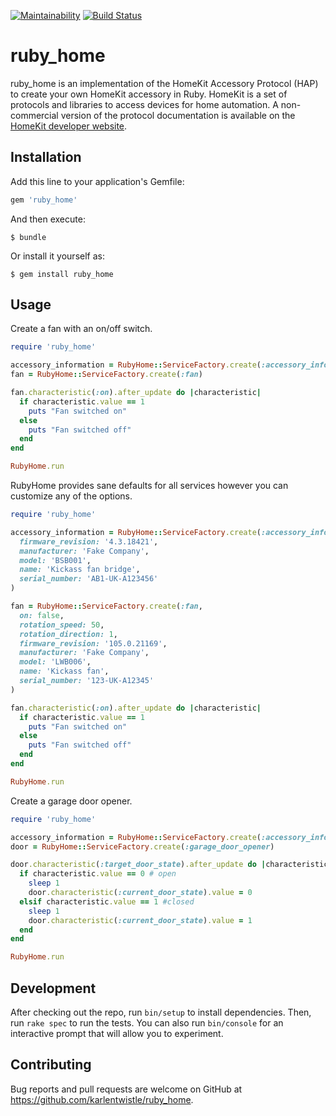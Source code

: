 [![Maintainability](https://api.codeclimate.com/v1/badges/c81f4cfdf5c13d716487/maintainability)](https://codeclimate.com/github/karlentwistle/ruby_home/maintainability)
[![Build Status](https://travis-ci.org/karlentwistle/ruby_home.svg?branch=master)](https://travis-ci.org/karlentwistle/ruby_home)

# ruby_home

ruby_home is an implementation of the HomeKit Accessory Protocol (HAP) to create your own HomeKit accessory in Ruby. HomeKit is a set of protocols and libraries to access devices for home automation. A non-commercial version of the protocol documentation is available on the [HomeKit developer website](https://developer.apple.com/homekit/).

## Installation

Add this line to your application's Gemfile:

```ruby
gem 'ruby_home'
```

And then execute:

    $ bundle

Or install it yourself as:

    $ gem install ruby_home

## Usage

Create a fan with an on/off switch.

```ruby
require 'ruby_home'

accessory_information = RubyHome::ServiceFactory.create(:accessory_information)
fan = RubyHome::ServiceFactory.create(:fan)

fan.characteristic(:on).after_update do |characteristic|
  if characteristic.value == 1
    puts "Fan switched on"
  else
    puts "Fan switched off"
  end
end

RubyHome.run
```

RubyHome provides sane defaults for all services however you can customize any of the options.

```ruby
require 'ruby_home'

accessory_information = RubyHome::ServiceFactory.create(:accessory_information,
  firmware_revision: '4.3.18421',
  manufacturer: 'Fake Company',
  model: 'BSB001',
  name: 'Kickass fan bridge',
  serial_number: 'AB1-UK-A123456'
)

fan = RubyHome::ServiceFactory.create(:fan,
  on: false,
  rotation_speed: 50,
  rotation_direction: 1,
  firmware_revision: '105.0.21169',
  manufacturer: 'Fake Company',
  model: 'LWB006',
  name: 'Kickass fan',
  serial_number: '123-UK-A12345'
)

fan.characteristic(:on).after_update do |characteristic|
  if characteristic.value == 1
    puts "Fan switched on"
  else
    puts "Fan switched off"
  end
end

RubyHome.run
```

Create a garage door opener.

```ruby
require 'ruby_home'

accessory_information = RubyHome::ServiceFactory.create(:accessory_information)
door = RubyHome::ServiceFactory.create(:garage_door_opener)

door.characteristic(:target_door_state).after_update do |characteristic|
  if characteristic.value == 0 # open
    sleep 1
    door.characteristic(:current_door_state).value = 0
  elsif characteristic.value == 1 #closed
    sleep 1
    door.characteristic(:current_door_state).value = 1
  end
end

RubyHome.run
```

## Development

After checking out the repo, run `bin/setup` to install dependencies. Then, run `rake spec` to run the tests. You can also run `bin/console` for an interactive prompt that will allow you to experiment.


## Contributing

Bug reports and pull requests are welcome on GitHub at https://github.com/karlentwistle/ruby_home.
